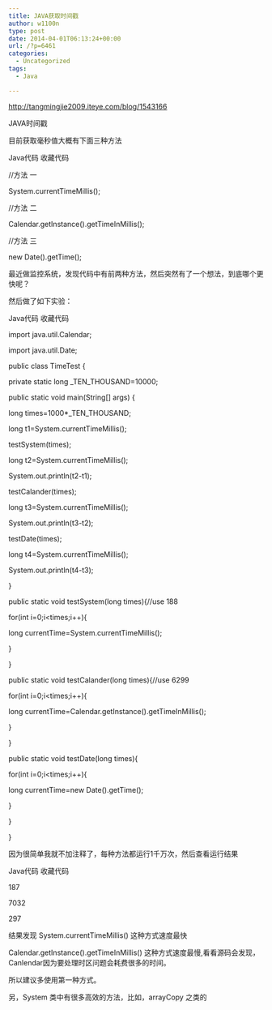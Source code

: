 ```yaml
---
title: JAVA获取时间戳
author: w1100n
type: post
date: 2014-04-01T06:13:24+00:00
url: /?p=6461
categories:
  - Uncategorized
tags:
  - Java

---
```


http://tangmingjie2009.iteye.com/blog/1543166


JAVA时间戳

目前获取毫秒值大概有下面三种方法


Java代码 收藏代码

//方法 一

System.currentTimeMillis();

//方法 二

Calendar.getInstance().getTimeInMillis();

//方法 三

new Date().getTime();

最近做监控系统，发现代码中有前两种方法，然后突然有了一个想法，到底哪个更快呢？

然后做了如下实验：


Java代码 收藏代码

import java.util.Calendar;

import java.util.Date;


public class TimeTest {

private static long _TEN_THOUSAND=10000;

public static void main(String[] args) {

long times=1000*_TEN_THOUSAND;

long t1=System.currentTimeMillis();

testSystem(times);

long t2=System.currentTimeMillis();

System.out.println(t2-t1);

testCalander(times);

long t3=System.currentTimeMillis();

System.out.println(t3-t2);

testDate(times);

long t4=System.currentTimeMillis();

System.out.println(t4-t3);

}


public static void testSystem(long times){//use 188

for(int i=0;i<times;i++){

long currentTime=System.currentTimeMillis();

}

}


public static void testCalander(long times){//use 6299

for(int i=0;i<times;i++){

long currentTime=Calendar.getInstance().getTimeInMillis();

}

}


public static void testDate(long times){

for(int i=0;i<times;i++){

long currentTime=new Date().getTime();

}


}


}

因为很简单我就不加注释了，每种方法都运行1千万次，然后查看运行结果

Java代码 收藏代码

187

7032

297


结果发现 System.currentTimeMillis() 这种方式速度最快

Calendar.getInstance().getTimeInMillis() 这种方式速度最慢,看看源码会发现，Canlendar因为要处理时区问题会耗费很多的时间。

所以建议多使用第一种方式。


另，System 类中有很多高效的方法，比如，arrayCopy 之类的